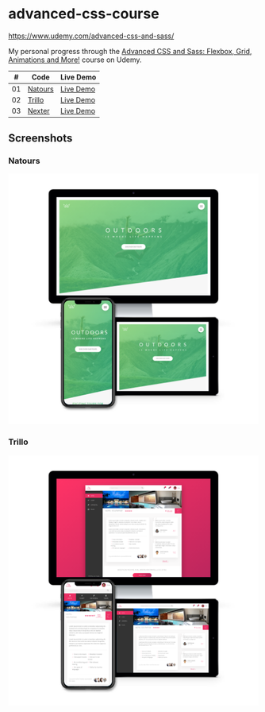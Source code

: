 # advanced-css-course

https://www.udemy.com/advanced-css-and-sass/

My personal progress through the [Advanced CSS and Sass: Flexbox, Grid, Animations and More!](https://www.udemy.com/course/advanced-css-and-sass/) course on Udemy.

|  #  | Code                                                                             | Live Demo                                    |
| :-: | -------------------------------------------------------------------------------- | -------------------------------------------- |
| 01  | [Natours](https://github.com/bayramhayri/advanced-css-course/tree/main/Natours/) | [Live Demo](https://na-tourss.netlify.app/)  |
| 02  | [Trillo](https://github.com/bayramhayri/advanced-css-course/tree/main/Trillo/)   | [Live Demo](https://app-trillo.netlify.app/) |
| 03  | [Nexter](https://github.com/bayramhayri/advanced-css-course/tree/main/Nexter/)   | [Live Demo]()                                |

## Screenshots

### Natours

![Natours](Natours/img/screenshot.png 'Natours')

### Trillo

![Trillo](Trillo/img/screenshot.png 'Trillo')

